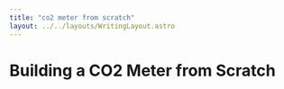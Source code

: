 ```yaml
---
title: "co2 meter from scratch"
layout: ../../layouts/WritingLayout.astro
---
```


# Building a CO2 Meter from Scratch
